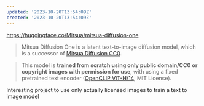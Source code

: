 ```yaml
---
updated: '2023-10-20T13:54:09Z'
created: '2023-10-20T13:54:09Z'
---
```

https://huggingface.co/Mitsua/mitsua-diffusion-one

> Mitsua Diffusion One is a latent text-to-image diffusion model, which is a successor of [Mitsua Diffusion CC0](https://huggingface.co/Mitsua/mitsua-diffusion-cc0).

> This model is **trained from scratch using only public domain/CC0 or copyright images with permission for use**, with using a fixed pretrained text encoder ([OpenCLIP ViT-H/14](https://github.com/mlfoundations/open_clip), MIT License).

Interesting project to use only actually licensed images to train a text to image model
